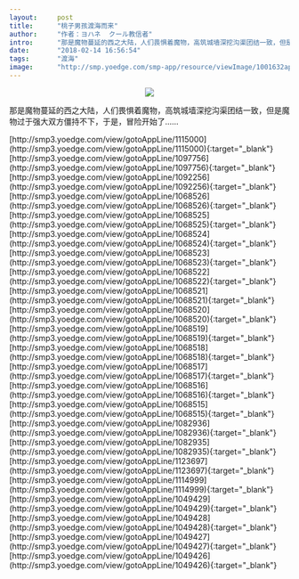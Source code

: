 ```yaml
---
layout:     post
title:      "桃子男孩渡海而来"
author:     "作者：ヨハネ  クール教信者"
intro:      "那是魔物蔓延的西之大陆，人们畏惧着魔物，高筑城墙深挖沟渠团结一致，但是魔物过于强大双方僵持不下，于是，冒险开始了……"
date:       "2018-02-14 16:56:54"
tags:       "渡海"
image:      "http://smp.yoedge.com/smp-app/resource/viewImage/1001632appline.png"
---
```

<div style="text-align: center">
<p><img src="http://smp.yoedge.com/smp-app/resource/viewImage/1001632appline.png"/></p>
</div>
<p class="post-meta">
<span>那是魔物蔓延的西之大陆，人们畏惧着魔物，高筑城墙深挖沟渠团结一致，但是魔物过于强大双方僵持不下，于是，冒险开始了……</span>
</p>
[http://smp3.yoedge.com/view/gotoAppLine/1115000](http://smp3.yoedge.com/view/gotoAppLine/1115000){:target="_blank"}
[http://smp3.yoedge.com/view/gotoAppLine/1097756](http://smp3.yoedge.com/view/gotoAppLine/1097756){:target="_blank"}
[http://smp3.yoedge.com/view/gotoAppLine/1092256](http://smp3.yoedge.com/view/gotoAppLine/1092256){:target="_blank"}
[http://smp3.yoedge.com/view/gotoAppLine/1068526](http://smp3.yoedge.com/view/gotoAppLine/1068526){:target="_blank"}
[http://smp3.yoedge.com/view/gotoAppLine/1068525](http://smp3.yoedge.com/view/gotoAppLine/1068525){:target="_blank"}
[http://smp3.yoedge.com/view/gotoAppLine/1068524](http://smp3.yoedge.com/view/gotoAppLine/1068524){:target="_blank"}
[http://smp3.yoedge.com/view/gotoAppLine/1068523](http://smp3.yoedge.com/view/gotoAppLine/1068523){:target="_blank"}
[http://smp3.yoedge.com/view/gotoAppLine/1068522](http://smp3.yoedge.com/view/gotoAppLine/1068522){:target="_blank"}
[http://smp3.yoedge.com/view/gotoAppLine/1068521](http://smp3.yoedge.com/view/gotoAppLine/1068521){:target="_blank"}
[http://smp3.yoedge.com/view/gotoAppLine/1068520](http://smp3.yoedge.com/view/gotoAppLine/1068520){:target="_blank"}
[http://smp3.yoedge.com/view/gotoAppLine/1068519](http://smp3.yoedge.com/view/gotoAppLine/1068519){:target="_blank"}
[http://smp3.yoedge.com/view/gotoAppLine/1068518](http://smp3.yoedge.com/view/gotoAppLine/1068518){:target="_blank"}
[http://smp3.yoedge.com/view/gotoAppLine/1068517](http://smp3.yoedge.com/view/gotoAppLine/1068517){:target="_blank"}
[http://smp3.yoedge.com/view/gotoAppLine/1068516](http://smp3.yoedge.com/view/gotoAppLine/1068516){:target="_blank"}
[http://smp3.yoedge.com/view/gotoAppLine/1068515](http://smp3.yoedge.com/view/gotoAppLine/1068515){:target="_blank"}
[http://smp3.yoedge.com/view/gotoAppLine/1082936](http://smp3.yoedge.com/view/gotoAppLine/1082936){:target="_blank"}
[http://smp3.yoedge.com/view/gotoAppLine/1082935](http://smp3.yoedge.com/view/gotoAppLine/1082935){:target="_blank"}
[http://smp3.yoedge.com/view/gotoAppLine/1123697](http://smp3.yoedge.com/view/gotoAppLine/1123697){:target="_blank"}
[http://smp3.yoedge.com/view/gotoAppLine/1114999](http://smp3.yoedge.com/view/gotoAppLine/1114999){:target="_blank"}
[http://smp3.yoedge.com/view/gotoAppLine/1049429](http://smp3.yoedge.com/view/gotoAppLine/1049429){:target="_blank"}
[http://smp3.yoedge.com/view/gotoAppLine/1049428](http://smp3.yoedge.com/view/gotoAppLine/1049428){:target="_blank"}
[http://smp3.yoedge.com/view/gotoAppLine/1049427](http://smp3.yoedge.com/view/gotoAppLine/1049427){:target="_blank"}
[http://smp3.yoedge.com/view/gotoAppLine/1049426](http://smp3.yoedge.com/view/gotoAppLine/1049426){:target="_blank"}


